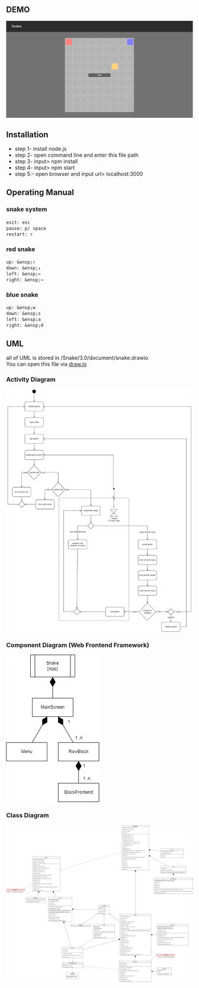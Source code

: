 ## DEMO
![image](https://github.com/SNinjo/Snake/blob/main/3.0/img/snake.gif)


## Installation

* step 1- install node.js
* step 2- open command line and enter this file path
* step 3- input> npm install
* step 4- input> npm start
* step 5:- open browser and input url> localhost:3000
  
  
## Operating Manual

### snake system
    exit: esc  
    pause: p/ space  
    restart: r  

### red snake
    up: &ensp;↑  
    down: &ensp;↓  
    left: &ensp;←  
    right: &ensp;→  

### blue snake
    up: &ensp;w  
    down: &ensp;s  
    left: &ensp;a  
    right: &ensp;d
  
  
## UML
all of UML is stored in /Snake/3.0/document/snake.drawio  
You can open this file via [draw.io](https://draw.io/)

### Activity Diagram
![image](https://github.com/SNinjo/Snake/blob/main/3.0/img/ActivityDiagram.png)  

### Component Diagram (Web Frontend Framework)
![image](https://github.com/SNinjo/Snake/blob/main/3.0/img/ComponentDiagram.png)  

### Class Diagram
![image](https://github.com/SNinjo/Snake/blob/main/3.0/img/ClassDiagram.png)  
